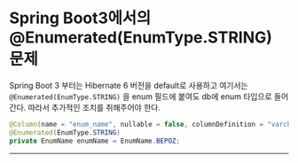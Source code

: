 # Spring Boot3에서의 @Enumerated(EnumType.STRING) 문제

Spring Boot 3 부터는 Hibernate 6 버전을 default로 사용하고 여기서는 ``@Enumerated(EnumType.STRING)`` 을 enum 필드에 붙여도 db에 enum 타입으로 들어간다. 따라서 추가적인 조치를 취해주어야 한다.  

```java
@Column(name = "enum_name", nullable = false, columnDefinition = "varchar")
@Enumerated(EnumType.STRING)
private EnumName enumName = EnumName.BEPOZ;
```

---

